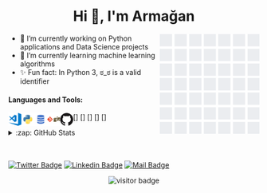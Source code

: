 
<h1 align="center">Hi 👋, I'm Armağan</h1>

<img align="right" alt="GIF" src="https://github.com/ArmiTheWiz/ArmiTheWiz/blob/main/code.gif?raw=true" width="200" height="200" />

                                                                                                                                                  
- 🔭 I’m currently working on Python applications and Data Science projects
- 🌱 I’m currently learning machine learning algorithms
- ✨ Fun fact: In Python 3, ಠ_ಠ is a valid identifier



#### Languages and Tools:
[<img align="left" alt="Visual Studio Code" width="26px" src="https://raw.githubusercontent.com/github/explore/80688e429a7d4ef2fca1e82350fe8e3517d3494d/topics/visual-studio-code/visual-studio-code.png"/>]
[<img align="left" alt="python" width="26px" src="https://raw.githubusercontent.com/github/explore/80688e429a7d4ef2fca1e82350fe8e3517d3494d/topics/python/python.png"/>]
[<img align="left" alt="SQL" width="26px" src="https://raw.githubusercontent.com/github/explore/80688e429a7d4ef2fca1e82350fe8e3517d3494d/topics/sql/sql.png"/>]
[<img align="left" alt="Git" width="26px" src="https://raw.githubusercontent.com/github/explore/80688e429a7d4ef2fca1e82350fe8e3517d3494d/topics/git/git.png"/>]
[<img align="left" alt="GitHub" width="26px" src="https://raw.githubusercontent.com/github/explore/78df643247d429f6cc873026c0622819ad797942/topics/github/github.png"/>]

<details>
  <summary>:zap: GitHub Stats</summary>
  
<img height="150px" align="center" alt="Armağan's GitHub Stats" src="https://github-readme-stats.vercel.app/api?username=ArmiTheWiz&theme=vue-dark&show_icons=true" /><img height="150px" align="center" alt="Armağan's GitHub Top Languages" src="https://github-readme-stats.vercel.app/api/top-langs/?username=ArmiTheWiz&theme=vue-dark" />
</details>

<br /> 

<br /> 

[![Twitter Badge](https://img.shields.io/badge/@armagankandemir-%231DA1F2.svg?&style=for-the-badge&logo=twitter&logoColor=white)](https://twitter.com/armagankandemir)
[![Linkedin Badge](https://img.shields.io/badge/M.Armağan_Kandemir-%230077B5.svg?&style=for-the-badge&logo=linkedin&logoColor=white)](https://www.linkedin.com/in/mustafaarmagankandemir/)
[![Mail Badge](https://img.shields.io/badge/m.a.kandemir@hotmail.com-c14438?style=for-the-badge&logo=Gmail&logoColor=white&link=mailto:m.a.kandemir@hotmail.com)](mailto:m.a.kandemir@hotmail.com)



<p  align="center">
  <img src="https://visitor-badge.glitch.me/badge?page_id=ArmiTheWiz.ArmiTheWiz" alt="visitor badge"/>
</p>
<!--
**ArmiTheWiz/ArmiTheWiz** is a ✨ _special_ ✨ repository because its `README.md` (this file) appears on your GitHub profile.

Here are some ideas to get you started:

- 🔭 I’m currently working on ...
- 🌱 I’m currently learning ...
- 👯 I’m looking to collaborate on ...
- 🤔 I’m looking for help with ...
- 💬 Ask me about ...
- 📫 How to reach me: ...
- 😄 Pronouns: ...
-->
